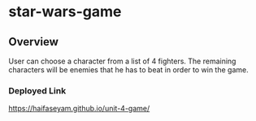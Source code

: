 # star-wars-game

## Overview
User can choose a character from a list of 4 fighters. The remaining characters will be enemies that he has to beat in order to win the game.

### Deployed Link
https://haifaseyam.github.io/unit-4-game/
